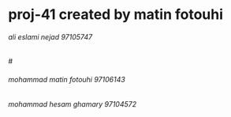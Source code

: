
# proj-41 created by matin fotouhi


<h6>ali eslami nejad 97105747</h6>
#
<h6>mohammad matin fotouhi 97106143</h6>
<h6>mohammad hesam ghamary 97104572</h6>

